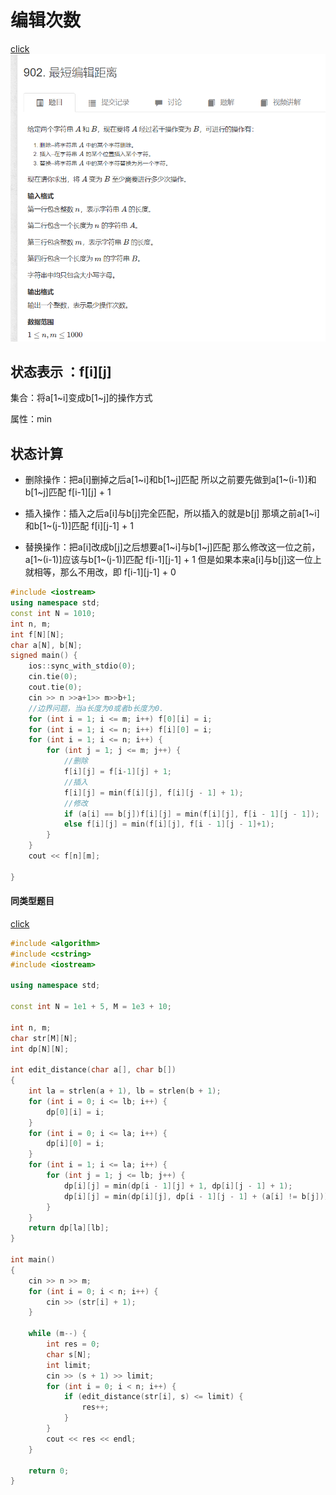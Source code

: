 # 编辑次数
[click](https://www.acwing.com/problem/content/description/904/)
![图 1](/images/a1f8fba80b191d38ed69a319b497d12e930fb3445e4b70b6656185f90a98b80f.png)  
## 状态表示 ：f[i][j]
集合：将a[1~i]变成b[1~j]的操作方式

属性：min
## 状态计算
- 删除操作：把a[i]删掉之后a[1~i]和b[1~j]匹配
            所以之前要先做到a[1~(i-1)]和b[1~j]匹配
            f[i-1][j] + 1

- 插入操作：插入之后a[i]与b[j]完全匹配，所以插入的就是b[j] 
            那填之前a[1~i]和b[1~(j-1)]匹配
            f[i][j-1] + 1 

- 替换操作：把a[i]改成b[j]之后想要a[1~i]与b[1~j]匹配 
            那么修改这一位之前，a[1~(i-1)]应该与b[1~(j-1)]匹配
            f[i-1][j-1] + 1
            但是如果本来a[i]与b[j]这一位上就相等，那么不用改，即
            f[i-1][j-1] + 0
```cpp
#include <iostream>
using namespace std;
const int N = 1010;
int n, m;
int f[N][N];
char a[N], b[N];
signed main() {
	ios::sync_with_stdio(0);
	cin.tie(0);
	cout.tie(0);
	cin >> n >>a+1>> m>>b+1;
	//边界问题，当a长度为0或者b长度为0.
	for (int i = 1; i <= m; i++) f[0][i] = i;
	for (int i = 1; i <= n; i++) f[i][0] = i;
	for (int i = 1; i <= n; i++) {
		for (int j = 1; j <= m; j++) {
			//删除
			f[i][j] = f[i-1][j] + 1;
			//插入
			f[i][j] = min(f[i][j], f[i][j - 1] + 1);
			//修改
			if (a[i] == b[j])f[i][j] = min(f[i][j], f[i - 1][j - 1]);
			else f[i][j] = min(f[i][j], f[i - 1][j - 1]+1);
		}
	}
	cout << f[n][m];

}
```
#### 同类型题目
[click](https://www.acwing.com/solution/content/46098/)
```cpp
#include <algorithm>
#include <cstring>
#include <iostream>

using namespace std;

const int N = 1e1 + 5, M = 1e3 + 10;

int n, m;
char str[M][N];
int dp[N][N];

int edit_distance(char a[], char b[])
{
    int la = strlen(a + 1), lb = strlen(b + 1);
    for (int i = 0; i <= lb; i++) {
        dp[0][i] = i;
    }
    for (int i = 0; i <= la; i++) {
        dp[i][0] = i;
    }
    for (int i = 1; i <= la; i++) {
        for (int j = 1; j <= lb; j++) {
            dp[i][j] = min(dp[i - 1][j] + 1, dp[i][j - 1] + 1);
            dp[i][j] = min(dp[i][j], dp[i - 1][j - 1] + (a[i] != b[j]));
        }
    }
    return dp[la][lb];
}

int main()
{
    cin >> n >> m;
    for (int i = 0; i < n; i++) {
        cin >> (str[i] + 1);
    }

    while (m--) {
        int res = 0;
        char s[N];
        int limit;
        cin >> (s + 1) >> limit;
        for (int i = 0; i < n; i++) {
            if (edit_distance(str[i], s) <= limit) {
                res++;
            }
        }
        cout << res << endl;
    }

    return 0;
}
```